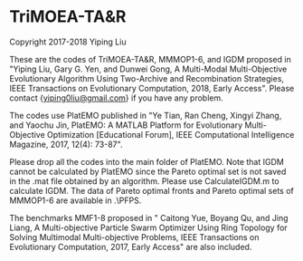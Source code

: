 # TriMOEA-TA&R
Copyright 2017-2018 Yiping Liu

These are the codes of TriMOEA-TA&R, MMMOP1-6, and IGDM proposed in "Yiping Liu, Gary G. Yen, and Dunwei Gong, A Multi-Modal Multi-Objective Evolutionary Algorithm Using Two-Archive and Recombination Strategies, IEEE Transactions on Evolutionary Computation, 2018, Early Access".
Please contact {yiping0liu@gmail.com} if you have any problem.

The codes use PlatEMO published in "Ye Tian, Ran Cheng, Xingyi Zhang, and Yaochu Jin, PlatEMO: A MATLAB Platform for Evolutionary Multi-Objective Optimization [Educational Forum], IEEE Computational Intelligence Magazine, 2017, 12(4): 73-87". 

Please drop all the codes into the main folder of PlatEMO. 
Note that IGDM cannot be calculated by PlatEMO since the Pareto optimal set is not saved in the .mat file obtained by an algorithm. Please use CalculateIGDM.m to calculate IGDM.
The data of Pareto optimal fronts and Pareto optimal sets of MMMOP1-6 are available in .\PFPS.

The benchmarks MMF1-8 proposed in " Caitong Yue, Boyang Qu, and Jing Liang, A Multi-objective Particle Swarm Optimizer Using Ring Topology for Solving Multimodal Multi-objective Problems, IEEE Transactions on Evolutionary Computation, 2017, Early Access" are also included.
